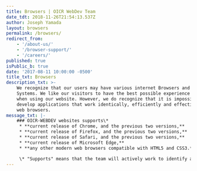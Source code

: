 ```yaml
---
title: Browsers | OICR WebDev Team
date_tdt: 2018-11-26T21:54:13.537Z
author: Joseph Yamada
layout: browsers
permalink: /browsers/
redirect_from:
    - '/about-us/'
    - '/browser-support/'
    - '/careers/'
published: true
isPublic_b: true
date: '2017-08-11 10:00:00 -0500'
title_txt: Browsers
description_txt: >-
    We recognize that our users may have various internet Browsers and Operating
    Systems. We like our visitors to have the best possible experience on the web
    when using our website. However, we do recognize that it is impossible to
    develop applications that work identically, efficiently and effectively on all
    web browsers.
message_txt: |-
    ### OICR-WEBDEV websites supports\*
     * **current release of Chrome, and the previous two versions,**
     * **current release of Firefox, and the previous two versions,**
     * **current release of Safari, and the previous two versions,**
     * **current release of Microsoft Edge,**
     * **any other modern web browsers compatible with HTML5 and CSS3.**

     \* "Supports" means that the team will actively work to identify and fix bugs.
---
```

